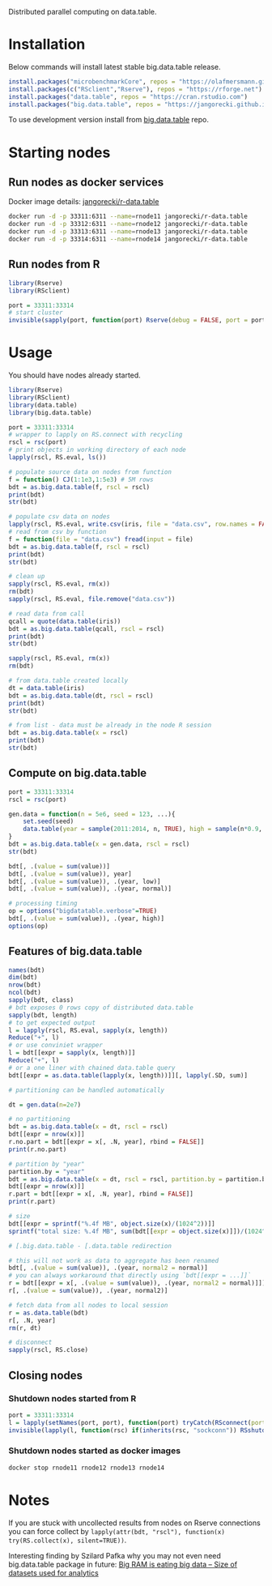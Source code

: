 Distributed parallel computing on data.table.  

# Installation

Below commands will install latest stable big.data.table release.  

```r
install.packages("microbenchmarkCore", repos = "https://olafmersmann.github.io/drat")
install.packages(c("RSclient","Rserve"), repos = "https://rforge.net")
install.packages("data.table", repos = "https://cran.rstudio.com")
install.packages("big.data.table", repos = "https://jangorecki.github.io/big.data.table")
```

To use development version install from [big.data.table](https://gitlab.com/jangorecki/big.data.table) repo.  

# Starting nodes

## Run nodes as docker services

Docker image details: [jangorecki/r-data.table](https://hub.docker.com/r/jangorecki/r-data.table)

```sh
docker run -d -p 33311:6311 --name=rnode11 jangorecki/r-data.table
docker run -d -p 33312:6311 --name=rnode12 jangorecki/r-data.table
docker run -d -p 33313:6311 --name=rnode13 jangorecki/r-data.table
docker run -d -p 33314:6311 --name=rnode14 jangorecki/r-data.table
```

## Run nodes from R

```r
library(Rserve)
library(RSclient)

port = 33311:33314
# start cluster
invisible(sapply(port, function(port) Rserve(debug = FALSE, port = port, args = c("--no-save"))))
```

# Usage

You should have nodes already started.

```r
library(Rserve)
library(RSclient)
library(data.table)
library(big.data.table)

port = 33311:33314
# wrapper to lapply on RS.connect with recycling
rscl = rsc(port)
# print objects in working directory of each node
lapply(rscl, RS.eval, ls())

# populate source data on nodes from function
f = function() CJ(1:1e3,1:5e3) # 5M rows
bdt = as.big.data.table(f, rscl = rscl)
print(bdt)
str(bdt)

# populate csv data on nodes
lapply(rscl, RS.eval, write.csv(iris, file = "data.csv", row.names = FALSE))
# read from csv by function
f = function(file = "data.csv") fread(input = file)
bdt = as.big.data.table(f, rscl = rscl)
print(bdt)
str(bdt)

# clean up
sapply(rscl, RS.eval, rm(x))
rm(bdt)
sapply(rscl, RS.eval, file.remove("data.csv"))

# read data from call
qcall = quote(data.table(iris))
bdt = as.big.data.table(qcall, rscl = rscl)
print(bdt)
str(bdt)

sapply(rscl, RS.eval, rm(x))
rm(bdt)

# from data.table created locally
dt = data.table(iris)
bdt = as.big.data.table(dt, rscl = rscl)
print(bdt)
str(bdt)

# from list - data must be already in the node R session
bdt = as.big.data.table(x = rscl)
print(bdt)
str(bdt)
```

## Compute on big.data.table

```r
port = 33311:33314
rscl = rsc(port)

gen.data = function(n = 5e6, seed = 123, ...){
    set.seed(seed)
    data.table(year = sample(2011:2014, n, TRUE), high = sample(n*0.9, n, TRUE), normal = sample(n*0.1, n, TRUE), low = sample(letters, n, TRUE), value = rnorm(n))
}
bdt = as.big.data.table(x = gen.data, rscl = rscl)
str(bdt)

bdt[, .(value = sum(value))]
bdt[, .(value = sum(value)), year]
bdt[, .(value = sum(value)), .(year, low)]
bdt[, .(value = sum(value)), .(year, normal)]

# processing timing
op = options("bigdatatable.verbose"=TRUE)
bdt[, .(value = sum(value)), .(year, high)]
options(op)
```

## Features of big.data.table

```r
names(bdt)
dim(bdt)
nrow(bdt)
ncol(bdt)
sapply(bdt, class)
# bdt exposes 0 rows copy of distributed data.table
sapply(bdt, length)
# to get expected output
l = lapply(rscl, RS.eval, sapply(x, length))
Reduce("+", l)
# or use conviniet wrapper
l = bdt[[expr = sapply(x, length)]]
Reduce("+", l)
# or a one liner with chained data.table query
bdt[[expr = as.data.table(lapply(x, length))]][, lapply(.SD, sum)]

# partitioning can be handled automatically

dt = gen.data(n=2e7)

# no partitioning
bdt = as.big.data.table(x = dt, rscl = rscl)
bdt[[expr = nrow(x)]]
r.no.part = bdt[[expr = x[, .N, year], rbind = FALSE]]
print(r.no.part)

# partition by "year"
partition.by = "year"
bdt = as.big.data.table(x = dt, rscl = rscl, partition.by = partition.by)
bdt[[expr = nrow(x)]]
r.part = bdt[[expr = x[, .N, year], rbind = FALSE]]
print(r.part)

# size
bdt[[expr = sprintf("%.4f MB", object.size(x)/(1024^2))]]
sprintf("total size: %.4f MB", sum(bdt[[expr = object.size(x)]])/(1024^2))

# [.big.data.table - [.data.table redirection

# this will not work as data to aggregate has been renamed
bdt[, .(value = sum(value)), .(year, normal2 = normal)]
# you can always workaround that directly using `bdt[[expr = ...]]`
r = bdt[[expr = x[, .(value = sum(value)), .(year, normal2 = normal)]]]
r[, .(value = sum(value)), .(year, normal2)]

# fetch data from all nodes to local session
r = as.data.table(bdt)
r[, .N, year]
rm(r, dt)

# disconnect
sapply(rscl, RS.close)
```

## Closing nodes

### Shutdown nodes started from R

```r
port = 33311:33314
l = lapply(setNames(port, port), function(port) tryCatch(RSconnect(port = port), error = function(e) e, warning = function(w) w))
invisible(lapply(l, function(rsc) if(inherits(rsc, "sockconn")) RSshutdown(rsc)))
```

### Shutdown nodes started as docker images

```sh
docker stop rnode11 rnode12 rnode13 rnode14
```

# Notes

If you are stuck with uncollected results from nodes on Rserve connections you can force collect by `lapply(attr(bdt, "rscl"), function(x) try(RS.collect(x), silent=TRUE))`.  
  
Interesting finding by Szilard Pafka why you may not even need big.data.table package in future: [Big RAM is eating big data – Size of datasets used for analytics](http://datascience.la/big-ram-is-eating-big-data-size-of-datasets-used-for-analytics/)  
